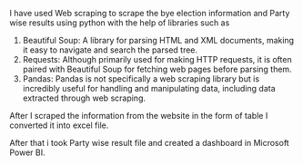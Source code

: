 I have used Web scraping to scrape the bye election information and Party wise results using python with the help of libraries such as

1. Beautiful Soup: A library for parsing HTML and XML documents, making it easy to navigate and search the parsed tree.
2. Requests: Although primarily used for making HTTP requests, it is often paired with Beautiful Soup for fetching web pages before parsing them.
3. Pandas: Pandas is not specifically a web scraping library but is incredibly useful for handling and manipulating data, including data extracted through web scraping. 

After I scraped the information from the website in the form of table I converted it into excel file.

After that i took Party wise result file and created a dashboard in Microsoft Power BI. 

